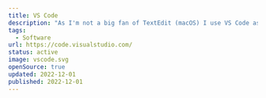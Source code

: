 ```yaml
---
title: VS Code
description: "As I'm not a big fan of TextEdit (macOS) I use VS Code as my primarily text editor. And nowadays also for Astro.js."
tags:
  - Software
url: https://code.visualstudio.com/
status: active
image: vscode.svg
openSource: true
updated: 2022-12-01
published: 2022-12-01
---
```

